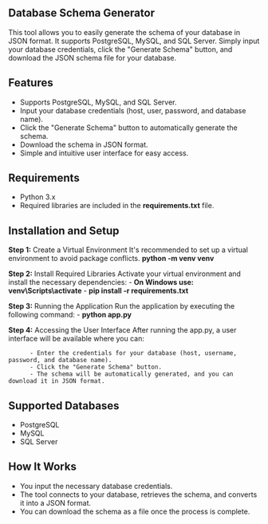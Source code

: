 ## Database Schema Generator
  This tool allows you to easily generate the schema of your database in JSON format. It supports PostgreSQL, MySQL, and SQL Server. Simply input your database credentials,    click the "Generate Schema" button, and download the JSON schema file for your database.

## Features
  - Supports PostgreSQL, MySQL, and SQL Server.
  - Input your database credentials (host, user, password, and database name).
  - Click the "Generate Schema" button to automatically generate the schema.
  - Download the schema in JSON format.
  - Simple and intuitive user interface for easy access.

## Requirements
  - Python 3.x
  - Required libraries are included in the **requirements.txt** file.

## Installation and Setup
**Step 1:** Create a Virtual Environment
            It's recommended to set up a virtual environment to avoid package conflicts.
            **python -m venv venv**
            
**Step 2:** Install Required Libraries
            Activate your virtual environment and install the necessary dependencies:
          - **On Windows use: venv\Scripts\activate**
          - **pip install -r requirements.txt**

**Step 3:** Running the Application
            Run the application by executing the following command:
          - **python app.py**
          
**Step 4:** Accessing the User Interface
            After running the app.py, a user interface will be available where you can:

          - Enter the credentials for your database (host, username, password, and database name).
          - Click the "Generate Schema" button.
          - The schema will be automatically generated, and you can download it in JSON format.

## Supported Databases
  - PostgreSQL
  - MySQL
  - SQL Server

## How It Works
  - You input the necessary database credentials.
  - The tool connects to your database, retrieves the schema, and converts it into a JSON format.
  - You can download the schema as a file once the process is complete.
